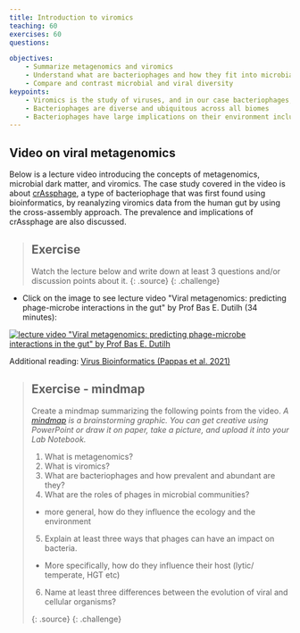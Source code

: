 ```yaml
---
title: Introduction to viromics
teaching: 60
exercises: 60
questions: 

objectives:
    - Summarize metagenomics and viromics
    - Understand what are bacteriophages and how they fit into microbial communities
    - Compare and contrast microbial and viral diversity
keypoints:
    - Viromics is the study of viruses, and in our case bacteriophages, using next-generation sequencing technologies
    - Bacteriophages are diverse and ubiquitous across all biomes
    - Bacteriophages have large implications on their environment including the human gut
---
```


## Video on viral metagenomics

Below is a lecture video introducing the concepts of metagenomics, microbial dark matter, and viromics. The case study covered in the video is about [crAssphage](https://en.wikipedia.org/wiki/CrAssphage), a type of bacteriophage that was first found using bioinformatics, by reanalyzing viromics data from the human gut by using the cross-assembly approach. The prevalence and implications of crAssphage are also discussed.

> ## Exercise
> Watch the lecture below and write down at least 3 questions and/or discussion points about it.
> {: .source}
{: .challenge}

- Click on the image to see lecture video "Viral metagenomics: predicting phage-microbe interactions in the gut" by Prof Bas E. Dutilh (34 minutes):
  
[![lecture video "Viral metagenomics: predicting phage-microbe interactions in the gut" by Prof Bas E. Dutilh](https://img.youtube.com/vi/xm2iEK4Jj90/0.jpg)](https://www.youtube.com/watch?v=xm2iEK4Jj90)  

Additional reading: [Virus Bioinformatics (Pappas et al. 2021)](https://www.ncbi.nlm.nih.gov/pmc/articles/PMC7567488/)


> ## Exercise - mindmap
> Create a mindmap summarizing the following points from the video.
> _A [mindmap](https://www.ecosia.org/images?q=mindmap%20) is a brainstorming graphic. You can get creative using PowerPoint or draw it on paper, take a picture, and upload it into your Lab Notebook._
> 
> 1. What is metagenomics?
> 2. What is viromics?
> 3. What are bacteriophages and how prevalent and abundant are they?
> 4. What are the roles of phages in microbial communities?
>   - more general, how do they influence the ecology and the environment
> 5. Explain at least three ways that phages can have an impact on bacteria.
>   - More specifically, how do they influence their host (lytic/ temperate, HGT etc)
> 6. Name at least three differences between the evolution of viral and cellular organisms?
> 
> {: .source}
{: .challenge}  

